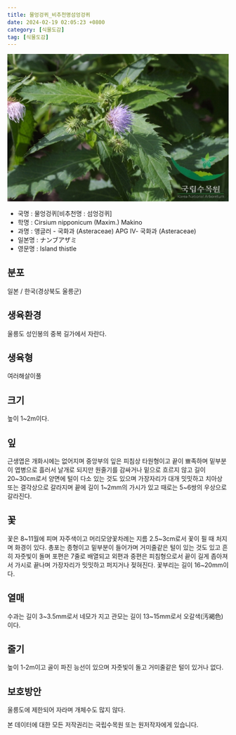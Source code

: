 ```yaml
---
title: 물엉겅퀴_비추천명섬엉겅퀴
date: 2024-02-19 02:05:23 +0800
category: [식물도감]
tag: [식물도감]
---
```




![물엉겅퀴[비추천명 : 섬엉겅퀴]](/assets/img/fileUpload/plants/basic/Compositae/Cirsium/2553/2_th2.JPG)
- 국명 : 물엉겅퀴[비추천명 : 섬엉겅퀴]
- 학명 : Cirsium nipponicum (Maxim.) Makino
- 과명 : 앵글러 - 국화과 (Asteraceae) APG Ⅳ- 국화과 (Asteraceae)
- 일본명 : ナンブアザミ
- 영문명 : Island thistle


## 분포
일본 / 한국(경상북도 울릉군) 
## 생육환경
울릉도 성인봉의 중복 길가에서 자란다.
## 생육형
여러해살이풀
## 크기
높이 1~2m이다.
## 잎
근생엽은 개화시에는 없어지며 중앙부의 잎은 피침상 타원형이고 끝이 뾰족하며 밑부분이 엽병으로 흘러서 날개로 되지만 원줄기를 감싸거나 밑으로 흐르지 않고 길이 20~30cm로서 양면에 털이 다소 있는 것도 있으며 가장자리가 대개 밋밋하고 치아상 또는 결각상으로 갈라지며 끝에 길이 1~2mm의 가시가 있고 때로는 5~6쌍의 우상으로 갈라진다.
## 꽃
꽃은 8~11월에 피며 자주색이고 머리모양꽃차례는 지름 2.5~3cm로서 꽃이 필 때 처지며 화경이 있다. 총포는 종형이고 밑부분이 들어가며 거미줄같은 털이 있는 것도 있고 흔히 자줏빛이 돌며 포편은 7줄로 배열되고 외편과 중편은 피침형으로서 끝이 길게 좁아져서 가시로 끝나며 가장자리가 밋밋하고 퍼지거나 젖혀진다. 꽃부리는 길이 16~20mm이다.
## 열매
수과는 길이 3~3.5mm로서 네모가 지고 관모는 길이 13~15mm로서 오갈색(汚褐色)이다.
## 줄기
높이 1-2m이고 골이 파진 능선이 있으며 자줏빛이 돌고 거미줄같은 털이 있거나 없다.
## 보호방안
울릉도에 제한되어 자라며 개체수도 많지 않다.






본 데이터에 대한 모든 저작권리는 국립수목원 또는 원저작자에게 있습니다.
